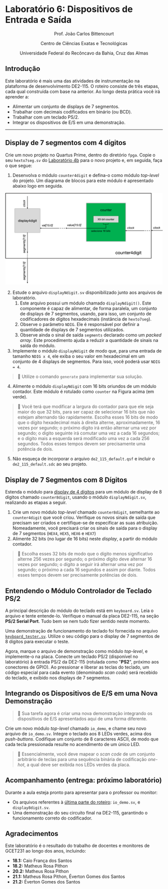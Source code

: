 # Laboratório 6: Dispositivos de Entrada e Saída

<p align="center">
Prof. João Carlos Bittencourt
</p>
<p align="center">
Centro de Ciências Exatas e Tecnológicas
</p>
<p align="center">
Universidade Federal do Recôncavo da Bahia, Cruz das Almas
</p>

## Introdução

Este laboratório é mais uma das atividades de instrumentação na plataforma de desenvolvimento DE2-115. O roteiro consiste de três etapas, cada qual construída com base na anterior. Ao longo desta prática você irá aprender a:

- Alimentar um conjunto de displays de 7 segmentos.
- Trabalhar com decimais codificados em binário (ou BCD).
- Trabalhar com um teclado PS/2.
- Integrar os dispositivos de E/S em uma demonstração.

---

## Display de 7 segmentos com 4 dígitos

Crie um novo projeto no Quartus Prime, dentro do diretório `fpga`. Copie o seu `hexto7seg.sv` do [Laboratório 4b](../../lab4/spec/spec-part-b.md) para o novo projeto e, em seguida, faça o que segue:

1. Desenvolva o módulo `counter4digit` e defina-o como módulo _top-level_ do projeto. Um diagrama de blocos para este módulo é apresentado abaixo logo em seguida.

![Diagrama de blocos do counter4digit.](./img/counter4digit.png)

2. Estude o arquivo `displayNdigit.sv` disponibilizado junto aos arquivos de laboratório.
   1. Este arquivo possui um módulo chamado `displayNdigit()`. Este componente é capaz de alimentar, de forma paralela, um conjunto de displays de 7 segmentos, usando, para isso, um conjunto de codificadores de dígitos hexadecimais (instância de `hexto7seg`).
   2. Observe o parâmetro `NDIG`. Ele é responsável por definir a quantidade de displays de 7 segmentos utilizados.
   3. Observe ainda o sinal de saída `segments` declarado como um _packed array_. Este procedimento ajuda a reduzir a quantidade de sinais na saída do módulo.
3. Implemente o módulo `displayNdigit` de modo que, para uma entrada de tamanho `NDIG x 4`, ele exiba o seu valor em hexadecimal em um conjunto de 4 displays de segmentos. Para isso, você poderá usar `NDIG = 4`.

> 🎯 Utilize o comando `generate` para implementar sua solução.

4. Alimente o módulo `displayNdigit` com 16 bits oriundos de um módulo contador. Este módulo é rotulado como `counter` na Figura acima (em verde).

> 💁 Você terá que modificar a largura do contador para que ele seja maior do que 32 bits, para ser capaz de selecionar 16 bits que não estejam alternando tão rapidamente. Escolha esses 16 bits de modo que o dígito hexadecimal mais à direita alterne, aproximadamente, 16 vezes por segundo; o próximo dígito irá então alternar uma vez por segundo; o digito seguinte irá comutar uma vez a cada 16 segundos; e o dígito mais a esquerda será modificado uma vez a cada 256 segundos. Todos esses tempos devem ser precisamente uma potência de dois.

5. Não esqueça de incorporar o arquivo `de2_115_default.qsf` e incluir o `de2_115_default.sdc` ao seu projeto.

## Display de 7 Segmentos com 8 Dígitos

Estenda o módulo para [display de 4 dígitos](#display-de-7-segmentos-com-4-dígitos) para um módulo de display de 8 dígitos chamado `counter8digit`, usando o módulo `displayNdigit.sv`, realizando as etapas a seguir.

1. Crie um novo módulo _top-level_ chamado `counter8digit`, semelhante ao `counter4digit` que você criou. Verifique os novos sinais de saída que precisam ser criados e certifique-se de especificar as suas atribuição. Nomeadamente, você precisará criar os sinais de saída para o display de 7 segmentos (`HEX4`, `HEX5`, `HEX6` e `HEX7`)
2. Alimente 32 bits (no lugar de 16 bits) neste _display_, a partir do módulo contador.

> 💁 Escolha esses 32 bits de modo que o dígito menos significativo alterne 256 vezes por segundo; o próximo dígito deve alternar 16 vezes por segundo; o dígito a seguir irá alternar uma vez por segundo; o próximo a cada 16 segundos e assim por diante. Todos esses tempos devem ser precisamente potências de dois.

## Entendendo o Módulo Controlador de Teclado PS/2

A principal descrição do módulo do teclado está em `keyboard.sv`. Leia o arquivo e tente entende-lo. Verifique o manual da placa DE2-115, na seção **PS/2 Serial Port**. Tudo bem se nem tudo fizer sentido neste momento.

Uma demonstração de funcionamento do teclado foi fornecida no arquivo [`keyboard_tester.sv`](../src/keyboard_tester.sv). Utilize o seu código para o display de 7 segmentos de 8 dígitos para executar o teste.

Agora, marque o arquivo de demonstração como módulo _top-level_, e implemente-o na placa. Conecte um teclado PS/2 (disponível no laboratório) à entrada PS/2 da DE2-115 (rotulada como "**PS2**", próximo aos conectores de GPIO). Ao pressionar e liberar as teclas do teclado, um código especial para cada evento (denominado _scan code_) será recebido do teclado, e exibido nos displays de 7 segmentos.

## Integrando os Dispositivos de E/S em uma Nova Demonstração

> 💁 Sua tarefa agora é criar uma nova demonstração integrando os dispositivos de E/S apresentados aqui de uma forma diferente.

Crie um novo módulo _top-level_ chamado `io_demo`, e chame seu novo arquivo de `io_demo.sv`. Integre o teclado aos 8 LEDs verdes, acima dos _push-buttons_. Codifique um conjunto de 8 caracteres ASCII, de modo que cada tecla pressionada resulte no acendimento de um único LED.

> 💁 Essencialmente, você deve mapear o _scan code_ de um conjunto arbitrário de teclas para uma sequência binária de codificação _one-hot_, a qual deve ser exibida nos LEDs verdes da placa.

## Acompanhamento (entrega: próximo laboratório)

Durante a aula esteja pronto para apresentar para o professor ou monitor:

- Os arquivos referentes à [última parte do roteiro](#integrando-os-dispositivos-de-es-em-uma-nova-demonstração): `io_demo.sv`, e `display8digit.sv`.
- Uma demonstração do seu circuito final na DE2-115, garantindo o funcionamento correto do codificador.

## Agradecimentos

Este laboratório é o resultado do trabalho de docentes e monitores de GCET231 ao longo dos anos, incluindo:

- **18.1:** Caio França dos Santos
- **18.2:** Matheus Rosa Pithon
- **20.2:** Matheus Rosa Pithon
- **21.1:** Matheus Rosa Pithon, Éverton Gomes dos Santos
- **21.2:** Éverton Gomes dos Santos
